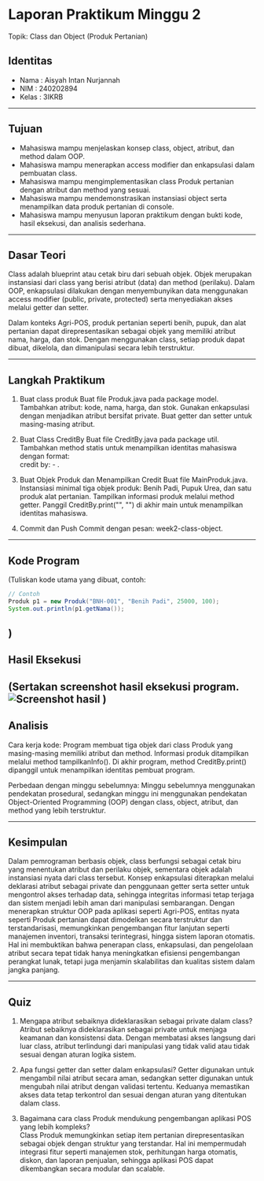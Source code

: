 # Laporan Praktikum Minggu 2
Topik: Class dan Object (Produk Pertanian)
## Identitas
- Nama  : Aisyah Intan Nurjannah
- NIM   : 240202894
- Kelas : 3IKRB

---

## Tujuan
- Mahasiswa mampu menjelaskan konsep class, object, atribut, dan method dalam OOP.
- Mahasiswa mampu menerapkan access modifier dan enkapsulasi dalam pembuatan class.
- Mahasiswa mampu mengimplementasikan class Produk pertanian dengan atribut dan method yang sesuai.
- Mahasiswa mampu mendemonstrasikan instansiasi object serta menampilkan data produk pertanian di console.
- Mahasiswa mampu menyusun laporan praktikum dengan bukti kode, hasil eksekusi, dan analisis sederhana.
---

## Dasar Teori
Class adalah blueprint atau cetak biru dari sebuah objek. Objek merupakan instansiasi dari class yang berisi atribut (data) dan method (perilaku). Dalam OOP, enkapsulasi dilakukan dengan menyembunyikan data menggunakan access modifier (public, private, protected) serta menyediakan akses melalui getter dan setter.

Dalam konteks Agri-POS, produk pertanian seperti benih, pupuk, dan alat pertanian dapat direpresentasikan sebagai objek yang memiliki atribut nama, harga, dan stok. Dengan menggunakan class, setiap produk dapat dibuat, dikelola, dan dimanipulasi secara lebih terstruktur.


---

## Langkah Praktikum
1. Buat class produk
   Buat file Produk.java pada package model. Tambahkan atribut: kode, nama, harga, dan stok. Gunakan enkapsulasi dengan menjadikan atribut bersifat private. Buat getter dan setter untuk masing-masing atribut.
2. Buat Class CreditBy
   Buat file CreditBy.java pada package util. 
  Tambahkan method statis untuk menampilkan identitas mahasiswa dengan format:  
   credit by: <NIM> - <Nama>.

3. Buat Objek Produk dan Menampilkan Credit
   Buat file MainProduk.java.
Instansiasi minimal tiga objek produk: Benih Padi, Pupuk Urea, dan satu produk alat pertanian.
Tampilkan informasi produk melalui method getter.
Panggil CreditBy.print("", "") di akhir main untuk menampilkan identitas mahasiswa.

4. Commit dan Push
   Commit dengan pesan: week2-class-object.
   
---

## Kode Program
(Tuliskan kode utama yang dibuat, contoh:  

```java
// Contoh
Produk p1 = new Produk("BNH-001", "Benih Padi", 25000, 100);
System.out.println(p1.getNama());
```
)
---

## Hasil Eksekusi
(Sertakan screenshot hasil eksekusi program.  
![Screenshot hasil](screenshots/hasil.png)
)
---

## Analisis
Cara kerja kode:
Program membuat tiga objek dari class Produk yang masing-masing memiliki atribut dan method. Informasi produk ditampilkan melalui method tampilkanInfo().
Di akhir program, method CreditBy.print() dipanggil untuk menampilkan identitas pembuat program.

Perbedaan dengan minggu sebelumnya:
Minggu sebelumnya menggunakan pendekatan prosedural, sedangkan minggu ini menggunakan pendekatan Object-Oriented Programming (OOP) dengan class, object, atribut, dan method yang lebih terstruktur.


---

## Kesimpulan
Dalam pemrograman berbasis objek, class berfungsi sebagai cetak biru yang menentukan atribut dan perilaku objek, sementara objek adalah instansiasi nyata dari class tersebut. Konsep enkapsulasi diterapkan melalui deklarasi atribut sebagai private dan penggunaan getter serta setter untuk mengontrol akses terhadap data, sehingga integritas informasi tetap terjaga dan sistem menjadi lebih aman dari manipulasi sembarangan. Dengan menerapkan struktur OOP pada aplikasi seperti Agri-POS, entitas nyata seperti Produk pertanian dapat dimodelkan secara terstruktur dan terstandarisasi, memungkinkan pengembangan fitur lanjutan seperti manajemen inventori, transaksi terintegrasi, hingga sistem laporan otomatis. Hal ini membuktikan bahwa penerapan class, enkapsulasi, dan pengelolaan atribut secara tepat tidak hanya meningkatkan efisiensi pengembangan perangkat lunak, tetapi juga menjamin skalabilitas dan kualitas sistem dalam jangka panjang.



---

## Quiz
1. Mengapa atribut sebaiknya dideklarasikan sebagai private dalam class?
  Atribut sebaiknya dideklarasikan sebagai private untuk menjaga keamanan dan konsistensi data. Dengan membatasi akses langsung dari luar class, atribut terlindungi dari manipulasi yang tidak valid atau tidak sesuai dengan aturan logika sistem.  

2. Apa fungsi getter dan setter dalam enkapsulasi?
   Getter digunakan untuk mengambil nilai atribut secara aman, sedangkan setter digunakan untuk mengubah nilai atribut dengan validasi tertentu. Keduanya memastikan akses data tetap terkontrol dan sesuai dengan aturan yang ditentukan dalam class. 

3. Bagaimana cara class Produk mendukung pengembangan aplikasi POS yang lebih kompleks?  
   Class Produk memungkinkan setiap item pertanian direpresentasikan sebagai objek dengan struktur yang terstandar. Hal ini mempermudah integrasi fitur seperti manajemen stok, perhitungan harga otomatis, diskon, dan laporan penjualan, sehingga aplikasi POS dapat dikembangkan secara modular dan scalable.
  
